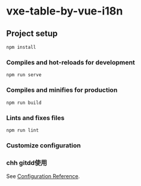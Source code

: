 # vxe-table-by-vue-i18n

## Project setup
```
npm install
```

### Compiles and hot-reloads for development
```
npm run serve
```

### Compiles and minifies for production
```
npm run build
```

### Lints and fixes files
```
npm run lint
```

### Customize configuration
### chh gitdd使用
See [Configuration Reference](https://cli.vuejs.org/config/).
